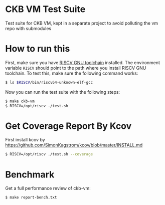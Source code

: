 # CKB VM Test Suite

Test suite for CKB VM, kept in a separate project to avoid polluting the vm repo with submodules

# How to run this

First, make sure you have [RISCV GNU toolchain](https://github.com/riscv/riscv-gnu-toolchain) installed. The environment variable `RISCV` should point to the path where you install RISCV GNU toolchain. To test this, make sure the following command works:

```bash
$ ls $RISCV/bin/riscv64-unknown-elf-gcc
```

Now you can run the test suite with the following steps:

```bash
$ make ckb-vm
$ RISCV=/opt/riscv ./test.sh
```

# Get Coverage Report By Kcov

First install kcov by <https://github.com/SimonKagstrom/kcov/blob/master/INSTALL.md>

```sh
$ RISCV=/opt/riscv ./test.sh --coverage
```

# Benchmark

Get a full performance review of ckb-vm:

```sh
$ make report-bench.txt
```
